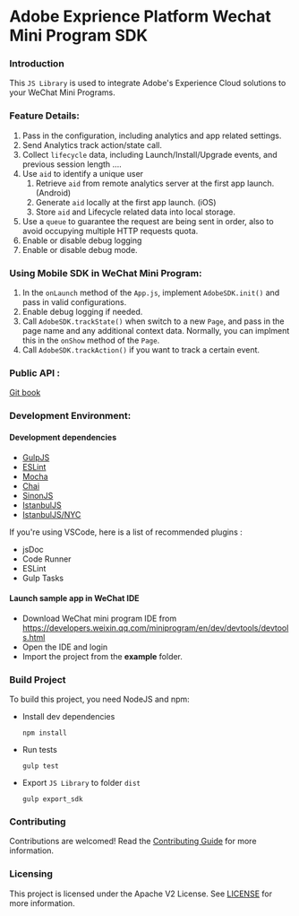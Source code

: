 # Adobe Exprience Platform Wechat Mini Program SDK

### Introduction

This `JS Library` is used to integrate Adobe's Experience Cloud solutions to your WeChat Mini Programs. 



### Feature Details:

1. Pass in the configuration, including analytics and app related settings.
2. Send Analytics track action/state call.
3. Collect `lifecycle` data, including Launch/Install/Upgrade events, and previous session length ....
4. Use `aid` to identify a unique user
   1. Retrieve `aid` from remote analytics server at the first app launch. (Android) 
   2. Generate `aid` locally at the first app launch. (iOS)
   3. Store `aid` and Lifecycle related data into local storage.
5. Use a `queue` to guarantee the request are being sent in order, also to avoid occupying multiple HTTP requests quota.
6. Enable or disable debug logging 
7. Enable or disable debug mode.


### Using Mobile SDK in WeChat Mini Program:

1. In the `onLaunch` method of the `App.js`, implement `AdobeSDK.init()` and pass in valid configurations.
2. Enable debug logging if needed.
3. Call `AdobeSDK.trackState()` when switch to a new `Page`, and pass in the page name and any additional context data. Normally, you can implment this in the `onShow` method of the `Page`.
4. Call `AdobeSDK.trackAction()` if you want to track a certain event.


### Public API :

[Git book](https://aep-sdks.gitbook.io/docs/beta/adobe-experience-platform-mini-programs-sdk)

### Development Environment:

#### Development dependencies

+ [GulpJS](https://gulpjs.com)
+ [ESLint](https://eslint.org)
+ [Mocha](https://mochajs.org)
+ [Chai](https://www.chaijs.com)
+ [SinonJS](https://sinonjs.org)
+ [IstanbulJS](https://istanbul.js.org)
+ [IstanbulJS/NYC](https://github.com/istanbuljs/nyc)

If you're using VSCode, here is a list of recommended plugins :

+ jsDoc
+ Code Runner
+ ESLint
+ Gulp Tasks


#### Launch sample app in WeChat IDE 
* Download WeChat mini program IDE from https://developers.weixin.qq.com/miniprogram/en/dev/devtools/devtools.html
* Open the IDE and login
* Import the project from the **example** folder.

### Build Project

To build this project, you need NodeJS and npm: 

- Install dev dependencies

      npm install

- Run tests

      gulp test

- Export `JS Library` to folder `dist`
  
      gulp export_sdk

### Contributing

Contributions are welcomed! Read the [Contributing Guide](./.github/CONTRIBUTING.md) for more information.

### Licensing

This project is licensed under the Apache V2 License. See [LICENSE](LICENSE) for more information.
